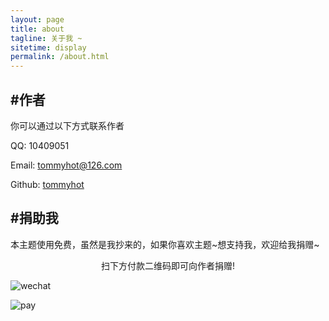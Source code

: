 ```yaml
---
layout: page
title: about
tagline: 关于我 ~
sitetime: display
permalink: /about.html
---
```


## #作者

你可以通过以下方式联系作者

QQ: 10409051

Email: <a href="mailto:tommyhot@126.com">tommyhot@126.com</a>

Github: [tommyhot](https://github.com/tommyhot)

## #捐助我

本主题使用免费，虽然是我抄来的，如果你喜欢主题\~想支持我，欢迎给我捐赠~

<center>扫下方付款二维码即可向作者捐赠!</center>

![wechat](http://tommyhot.cn/pay/wechat.jpg)

![pay](http://tommyhot.cn/pay/alipay.jpg)
